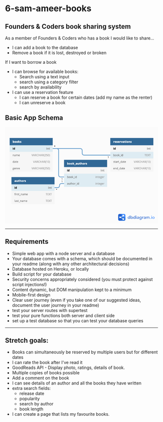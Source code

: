 # 6-sam-ameer-books


## Founders & Coders book sharing system
As a member of Founders & Coders who has a book I would like to share...
- I can add a book to the database
- Remove a book if it is lost, destroyed or broken

If I want to borrow a book
- I can browse for available books:
    - Search using a text input
    - search using a category filter
    - search by availability
- I can use a reservation feature
    - I can reserve a book for certain dates (add my name as the renter)
    - I can unreserve a book

## Basic App Schema

![](./assets/db_schema.png)


---

## Requirements
- Simple web app with a node server and a database
- Your database comes with a schema, which should be documented in your readme (along with any other architectural decisions)
- Database hosted on Heroku, or locally
- Build script for your database
- Security concerns appropriately considered (you must protect against script injections!)
- Content dynamic, but DOM manipulation kept to a minimum
- Mobile-first design
- Clear user journey (even if you take one of our suggested ideas, document the user journey in your readme)
- test your server routes with supertest
- test your pure functions both server and client side
- set up a test database so that you can test your database queries

---


## Stretch goals:
- Books can simultaneously be reserved by multiple users but for different dates
- I can rate the book after I've read it
- GoodReads API - Display photo, ratings, details of book.
- Multiple copies of books possible
- Add a comment on the book
- I can see details of an author and all the books they have written
- extra search fields:
    - release date
    - popularity
    - search by author
    - book length
- I can create a page that lists my favourite books.